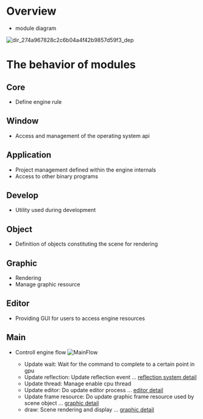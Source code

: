 # Overview
- module diagram
  
![dir_274a967828c2c6b04a4f42b9857d59f3_dep](https://github.com/nupnup-hub/JinEngine/assets/59456231/19e55b64-b7e7-407a-ad3a-1c8d7a717d09) 
 
#  The behavior of modules

## Core
- Define engine rule 

## Window
- Access and management of the operating system api

## Application
- Project management defined within the engine internals
- Access to other binary programs

## Develop
- Utility used during development

## Object
- Definition of objects constituting the scene for rendering

## Graphic
- Rendering
- Manage graphic resource

## Editor 
- Providing GUI for users to access engine resources

## Main
- Controll engine flow 
![MainFlow](https://github.com/nupnup-hub/JinEngine/assets/59456231/f79bf500-36bd-43c8-b0bb-be63ac4c9411)

  - Update wait: Wait for the command to complete to a certain point in gpu
  - Update reflection: Update reflection event ... [reflection system detail](https://github.com/nupnup-hub/JinEngine/tree/Main/docs/Architecture)
  - Update thread: Manage enable cpu thread
  - Update editor: Do update editor process ... [editor detail](https://github.com/nupnup-hub/JinEngine/blob/Main/docs/Architecture/Graphic.md)
  - Update frame resource: Do update graphic frame resource used by scene object ... [graphic detail](https://github.com/nupnup-hub/JinEngine/blob/Main/docs/Architecture/Graphic.md)
  - draw: Scene rendering and display ... [graphic detail](https://github.com/nupnup-hub/JinEngine/blob/Main/docs/Architecture/Editor.md)
  


